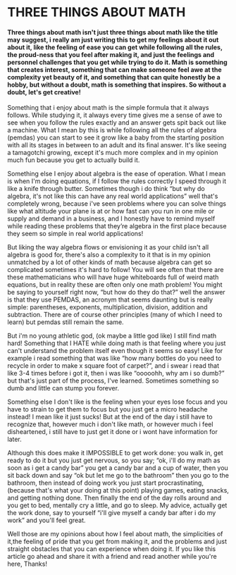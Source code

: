 # THREE THINGS ABOUT MATH

#### Three things about math isn't just three things about math like the title may suggest, i really am just writing this to get my feelings about it out about it, like the feeling of ease you can get while following all the rules, the proud-ness that you feel after making it, and just the feelings and personnel challenges that you get while trying to do it. Math is something that creates interest, something that can make someone feel awe at the complexity yet beauty of it, and something that can quite honestly be a hobby, but without a doubt, math is something that inspires. So without a doubt, let's get creative!

Something that i enjoy about math is the simple formula that it always follows. While studying it, it always every time gives me a sense of awe to see when you follow the rules exactly and an answer gets spit back out like a machine. What I mean by this is while following all the rules of algebra (pemdas) you can start to see it grow like a baby from the starting position with all its stages in between to an adult and its final answer. It's  like seeing a tamagotchi growing, except it's much more complex and in my opinion much fun because you get to actually build it.

Something else I enjoy about algebra is the ease of operation. What I mean is when I'm doing equations, if I follow the rules correctly I speed through it like a knife through butter. Sometimes though i do think “but why do algebra, it's not like this can have any real world applications” well that's completely wrong, because i've seen problems where you can solve things like what altitude your plane is at or how fast can you run in one mile or supply and demand in a business, and  I honestly have to remind myself while reading these problems that they’re algebra in the first place because they seem so simple in real world applications!

But liking the way algebra flows or envisioning it as your child isn't all algebra is good for, there's  also a complexity to it that is in my opinion unmatched by a lot of other kinds of math because algebra can get so complicated sometimes it's hard to follow! You will see often that there are these mathematicians who will have huge whiteboards full of weird math equations, but in reality these are often only one math problem! You  might be saying to yourself right now, “but how do they do that?” well the answer is that they use PEMDAS, an acronym that seems daunting but is really simple: parentheses, exponents, multiplication, division, addition and subtraction. There are of course other principles (many of which I need to learn) but pemdas still remain the same.
  
But i'm no young athletic god, (ok maybe a little god like) I still find math hard! Something that I HATE while doing math is that feeling where you just can't understand the problem itself even though it seems so easy! Like for example i read something that was like “how many bottles do you need to recycle in order to make x square foot of carpet?”, and i swear i read that like 3-4 times before i got it, then i was like “ooooohh, why am i so dumb?”  but that's just part of the process, I've learned. Sometimes something so dumb and little can stump you forever.

Something else I don't like is the feeling when your eyes lose focus and you have to strain to get them to focus but you just get a micro headache instead! I mean like it just sucks! But at the end of the day i still have to recognize that, however much i don't like math, or however much i feel disheartened, i still have to just get it done or i wont have information for later.

Although this does make it IMPOSSIBLE to get work done: you walk in, get ready to do it but you just get nervous, so you say; “ok, i'll do my math as soon as i get a candy bar” you get a candy bar and a cup of water, then you sit back down and say “ok but let me go to the bathroom” then you go to the bathroom, then instead of doing work you just start procrastinating,(because that's what your doing at this point) playing games, eating snacks, and getting nothing done. Then finally the end of the day rolls around and you get to bed, mentally cry a little, and go to sleep. My advice, actually get the work done, say to yourself “i'll give myself a candy bar after i do my work” and you'll feel great.

Well those are my opinions about  how I feel about math, the simplicities of it,the feeling of pride that you get from making it, and the problems and just straight obstacles that you can experience when doing it. If you like this article go ahead and share it with a friend and read another while you're here, Thanks!

